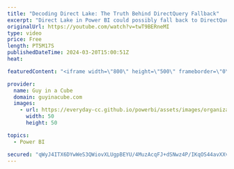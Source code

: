```yaml
---
title: "Decoding Direct Lake: The Truth Behind DirectQuery Fallback"
excerpt: "Direct Lake in Power BI could possibly fall back to DirectQuery. Do you understand why this would happen and when? Patrick walks you though what you need to know when leveraging data from OneLake in Microsoft Fabric.  Direct Lake https://learn.microsoft.com/power-bi/enterprise/directlake-overview  📢"
originalUrl: https://youtube.com/watch?v=twT9BERneMI
type: video
price: Free
length: PT5M17S
publishedDateTime: 2024-03-20T15:00:51Z
heat: 

featuredContent: "<iframe width=\"800\" height=\"500\" frameborder=\"0\" src=\"https://www.youtube.com/embed/twT9BERneMI\" allow=\"accelerometer; autoplay; encrypted-media; gyroscope; picture-in-picture\" allowfullscreen></iframe>"

provider:
  name: Guy in a Cube
  domain: guyinacube.com
  images:
    - url: https://everyday-cc.github.io/powerbi/assets/images/organizations/guyinacube.com-50x50.jpg
      width: 50
      height: 50

topics:
  - Power BI

secured: "qWyJ4ITX6DYwWeS3QWiovXLUgpBEYU/4MuzAcqFJ+dSNwz4P/IKqOS44avXXvBYLCAekDNw+TaLNyS2INWxq0jDdUtDqzHaHrVu7Ka/JUttHCPEHaa931IP8LWg7hhMzxIhQIZTH0JwF4kOWR3KIXDV6ul5GTFRUZakCnHTz8zsy0XBGMqaJTQ/GOOi2HMk1EK9c9NydAY+ntZaQBo+wvYuQJBtAyMHl745fE58HpnQFphuW3z6MVd5nInNPBCvgXsQ6TkPa+dwoQdJ1JUNNBT8rFN5VX2pIVDHask58Y48SZsQWuHjAfIvPmpa9vBuingNS6719+neukgi4vbebnJBeZY8XgNT9dzJooSiDg5nrFnALfCUmOpYD/zuByRLIMSud/9bpp0lNp6wozQg+JbwKoUh/5Fga8qQK5dU97mw=;Vy5dPtbQs+QyqqsAKI6xfg=="
---
```


